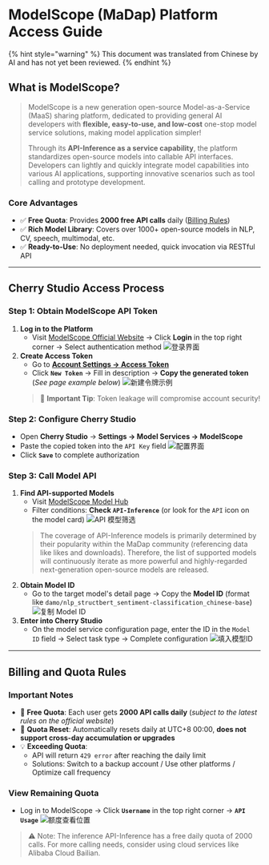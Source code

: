 # ModelScope (MaDap) Platform Access Guide


{% hint style="warning" %}
This document was translated from Chinese by AI and has not yet been reviewed.
{% endhint %}



## What is ModelScope?
> ModelScope is a new generation open-source Model-as-a-Service (MaaS) sharing platform, dedicated to providing general AI developers with **flexible, easy-to-use, and low-cost** one-stop model service solutions, making model application simpler!
>
> Through its **API-Inference as a service capability**, the platform standardizes open-source models into callable API interfaces. Developers can lightly and quickly integrate model capabilities into various AI applications, supporting innovative scenarios such as tool calling and prototype development.

### Core Advantages
- ✅ **Free Quota**: Provides **2000 free API calls** daily ([Billing Rules](##计费与额度规则))
- ✅ **Rich Model Library**: Covers over 1000+ open-source models in NLP, CV, speech, multimodal, etc.
- ✅ **Ready-to-Use**: No deployment needed, quick invocation via RESTful API

---

## Cherry Studio Access Process
### Step 1: Obtain ModelScope API Token
1. **Log in to the Platform**
   - Visit [ModelScope Official Website](https://modelscope.cn) → Click **Login** in the top right corner → Select authentication method
   ![登录界面](../../.gitbook/assets/ModelScope/image.png)
2. **Create Access Token**
   - Go to **[Account Settings → Access Token](https://modelscope.cn/my/myaccesstoken)**
   - Click **`New Token`** → Fill in description → **Copy the generated token** (*See page example below*)
   ![新建令牌示例](../../.gitbook/assets/ModelScope/image-7.png)
   > 🔑 **Important Tip**: Token leakage will compromise account security!

### Step 2: Configure Cherry Studio
- Open **Cherry Studio** → **Settings → Model Services → ModelScope**
- Paste the copied token into the `API Key` field
  ![配置界面](../../.gitbook/assets/ModelScope/image-2.png)
- Click **`Save`** to complete authorization

### Step 3: Call Model API
1. **Find API-supported Models**
   - Visit [ModelScope Model Hub](https://modelscope.cn/models)
   - Filter conditions: **Check `API-Inference`** (or look for the `API` icon on the model card)
   ![API 模型筛选](../../.gitbook/assets/ModelScope/image-3.png)
   > The coverage of API-Inference models is primarily determined by their popularity within the MaDap community (referencing data like likes and downloads). Therefore, the list of supported models will continuously iterate as more powerful and highly-regarded next-generation open-source models are released.
2. **Obtain Model ID**
   - Go to the target model's detail page → Copy the **Model ID** (format like `damo/nlp_structbert_sentiment-classification_chinese-base`)
   ![复制 Model ID](../../.gitbook/assets/ModelScope/image-5.png)
3. **Enter into Cherry Studio**
   - On the model service configuration page, enter the ID in the `Model ID` field → Select task type → Complete configuration
   ![填入模型ID](../../.gitbook/assets/ModelScope/image-6.png)

---

## Billing and Quota Rules
### Important Notes
- 🎫 **Free Quota**: Each user gets **2000 API calls daily** (*subject to the latest rules on the official website*)
- 🔁 **Quota Reset**: Automatically resets daily at UTC+8 00:00, **does not support cross-day accumulation or upgrades**
- 💡 **Exceeding Quota**:
  - API will return `429 error` after reaching the daily limit
  - Solutions: Switch to a backup account / Use other platforms / Optimize call frequency

### View Remaining Quota
- Log in to ModelScope → Click **`Username`** in the top right corner → **`API Usage`**
  ![额度查看位置](../../.gitbook/assets/ModelScope/image-8.png)

> ⚠️ Note: The inference API-Inference has a free daily quota of 2000 calls. For more calling needs, consider using cloud services like Alibaba Cloud Bailian.